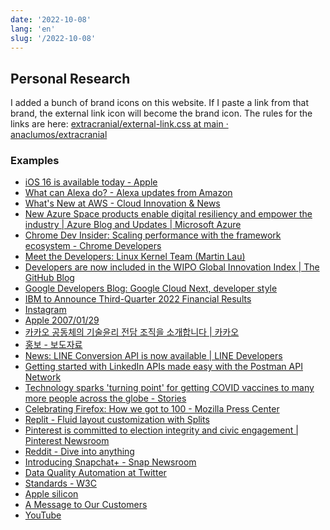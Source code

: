 ```yaml
---
date: '2022-10-08'
lang: 'en'
slug: '/2022-10-08'
---
```


## Personal Research

I added a bunch of brand icons on this website.
If I paste a link from that brand, the external link icon will become the brand icon.
The rules for the links are here: [extracranial/external-link.css at main · anaclumos/extracranial](https://github.com/anaclumos/extracranial/blob/main/src/css/external-link.css)

### Examples

- [iOS 16 is available today - Apple](https://www.apple.com/newsroom/2022/09/ios-16-is-available-today/)
- [What can Alexa do? - Alexa updates from Amazon](https://www.aboutamazon.com/news/devices/alexa-updates-what-alexa-learned-this-month)
- [What's New at AWS - Cloud Innovation & News](https://aws.amazon.com/new/)
- [New Azure Space products enable digital resiliency and empower the industry | Azure Blog and Updates | Microsoft Azure](https://azure.microsoft.com/en-us/blog/new-azure-space-products-enable-digital-resiliency-and-empower-the-industry/)
- [Chrome Dev Insider: Scaling performance with the framework ecosystem - Chrome Developers](https://developer.chrome.com/blog/insider-oct-2022/)
- [Meet the Developers: Linux Kernel Team (Martin Lau)](https://developers.facebook.com/blog/post/2022/10/06/meet-the-developers-linux-kernel-team-martin-lau/)
- [Developers are now included in the WIPO Global Innovation Index | The GitHub Blog](https://github.blog/2022-10-06-developers-are-now-included-in-the-wipo-global-innovation-index/)
- [Google Developers Blog: Google Cloud Next, developer style](https://developers.googleblog.com/2022/10/google-cloud-next-developer-style.html)
- [IBM to Announce Third-Quarter 2022 Financial Results](https://newsroom.ibm.com/2022-10-06-IBM-to-Announce-Third-Quarter-2022-Financial-Results)
- [Instagram](https://www.instagram.com/)
- [Apple 2007/01/29](https://web.archive.org/web/20070129112508/http://www.apple.com/)
- [카카오 공동체의 기술윤리 전담 조직을 소개합니다 | 카카오](https://www.kakaocorp.com/page/detail/9780)
- [홍보 - 보도자료](https://www.navercorp.com/promotion/pressReleasesView/31000)
- [News: LINE Conversion API is now available | LINE Developers](https://developers.line.biz/en/news/2022/09/28/line-conversion-api/)
- [Getting started with LinkedIn APIs made easy with the Postman API Network](https://www.linkedin.com/developers/news/featured-updates/postman-network)
- [Technology sparks 'turning point' for getting COVID vaccines to many more people across the globe - Stories](https://news.microsoft.com/features/technology-sparks-turning-point-for-getting-covid-vaccines-to-many-more-people-across-the-globe/)
- [Celebrating Firefox: How we got to 100 - Mozilla Press Center](https://blog.mozilla.org/press/2022/05/celebrating-firefox-how-we-got-to-100/)
- [Replit - Fluid layout customization with Splits](https://blog.replit.com/splits)
- [Pinterest is committed to election integrity and civic engagement | Pinterest Newsroom](https://newsroom.pinterest.com/en/post/pinterest-is-committed-to-election-integrity-and-civic-engagement)
- [Reddit - Dive into anything](https://www.reddit.com/r/apple/)
- [Introducing Snapchat+ - Snap Newsroom](https://newsroom.snap.com/snapchatplus)
- [Data Quality Automation at Twitter](https://blog.twitter.com/engineering/en_us/topics/infrastructure/2022/data-quality-automation-at-twitter)
- [Standards - W3C](https://www.w3.org/standards/)
- [Apple silicon](https://en.wikipedia.org/wiki/Apple_silicon)
- [A Message to Our Customers](https://news.ycombinator.com/item?id=11116274)
- [YouTube](https://www.youtube.com/user/Apple/videos?app=desktop)
